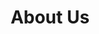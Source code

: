 ---
title: About Us
cascade:
  rss: false
  jsonld:
    "@type": Article
    "@id": = permalink 
    headline: = title   
    name: = title
    description: = description
    author: = authors     
    datePublished: = date
    dateModified: = lastmod
    image: = headerimage
    publisher: = copy /jsonld/peacefulscience
    sameas: = sameas
    about: = about
    isPartOf: = series
    isAccessibleForFree: true
    mainEntityOfPage: 
      "@type": WebPage
      "@id": = permalink webpage
      url: = permalink
---